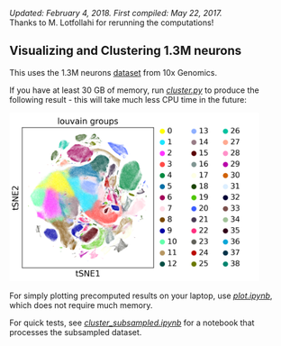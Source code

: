 *Updated: February 4, 2018. First compiled: May 22, 2017.*   
Thanks to M. Lotfollahi for rerunning the computations!

## Visualizing and Clustering 1.3M neurons

This uses the 1.3M neurons [dataset](https://support.10xgenomics.com/single-cell-gene-expression/datasets/1M_neurons) from 10x Genomics. 

If you have at least 30 GB of memory, run [*cluster.py*](cluster.py) to produce the following result - this will take much less CPU time in the future:

<img src="figures/tsne.png" height=300px>

For simply plotting precomputed results on your laptop, use [*plot.ipynb*](plot.ipynb), which does not require much memory.

For quick tests, see [*cluster_subsampled.ipynb*](cluster_subsampled.ipynb) for a notebook that processes the subsampled dataset.

